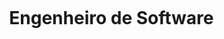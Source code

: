 <!--título-->
<div id="user-content-toc">
  <ul align="center">
    <summary>
      <h1 style="display: inline-block">Engenheiro de Software</h1>
    </summary>
  </ul>
</div>

<!--
**alanguerra23/alanguerra23** is a ✨ _special_ ✨ repository because its `README.md` (this file) appears on your GitHub profile.

Here are some ideas to get you started:

- 🔭 I’m currently working on ...
- 🌱 I’m currently learning ...
- 👯 I’m looking to collaborate on ...
- 🤔 I’m looking for help with ...
- 💬 Ask me about ...
- 📫 How to reach me: ...
- 😄 Pronouns: ...
- ⚡ Fun fact: ...
-->
